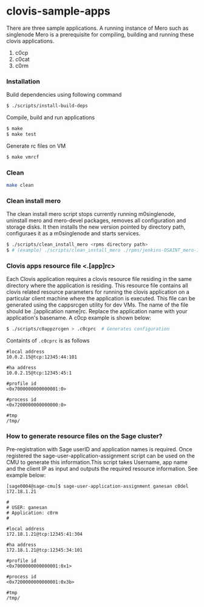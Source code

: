 # clovis-sample-apps

There are three sample applications. A running instance of Mero such as singlenode Mero is a prerequisite for compiling, building and running these clovis applications. 
1. c0cp
2. c0cat
3. c0rm

### Installation
Build dependencies using following command
```sh
$ ./scripts/install-build-deps
```

Compile, build and run applications
```sh
$ make
$ make test
```

Generate rc files on VM
```sh
$ make vmrcf
```

### Clean 

```sh
make clean
```
### Clean install mero
The clean install mero script stops currently running m0singlenode, uninstall mero and mero-devel packages, removes all configuration and storage disks. It then installs the new version pointed by directory path, configuraes it as a m0singlenode and starts services.
```sh
$ ./scripts/clean_install_mero <rpms directory path>
$ # (example) ./scripts/clean_install_mero ./rpms/jenkins-OSAINT_mero-1400-29-g7a51cbd/
```

### Clovis apps resource file <.[app]rc>
Each Clovis application requires a clovis resource file residing in the same directory where the application is residing. This resource file contains all clovis related resource parameters for running the clovis application on a particular client machine where the application is executed. This file can be generated using the cappsrcgen utility for dev VMs. The name of the file should be .[application name]rc. Replace the application name with your application's basename. A c0cp example is shown below:
```sh
$ ./scripts/c0appzrcgen > .c0cprc  # Generates configuration
```

Containts of `.c0cprc` is as follows
```
#local address
10.0.2.15@tcp:12345:44:101

#ha address
10.0.2.15@tcp:12345:45:1

#profile id
<0x7000000000000001:0>

#process id
<0x7200000000000000:0>

#tmp
/tmp/
```

### How to generate resource files on the Sage cluster?
Pre-registration with Sage userID and application names is required. Once registered the sage-user-application-assignment script can be used on the CMU to generate this information.This script takes Username, app name and the client IP as input and outputs the required resource information. See example below:

```
[sage0004@sage-cmu]$ sage-user-application-assignment ganesan c0del 172.18.1.21

#
# USER: ganesan
# Application: c0rm
#

#local address
172.18.1.21@tcp:12345:41:304

#ha address
172.18.1.21@tcp:12345:34:101

#profile id
<0x7000000000000001:0x1>

#process id
<0x7200000000000001:0x3b>

#tmp
/tmp/
```
